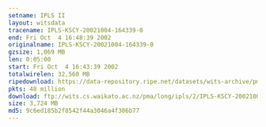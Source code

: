 ```yaml
---
setname: IPLS II
layout: witsdata
tracename: IPLS-KSCY-20021004-164339-0
end: Fri Oct  4 16:48:39 2002
originalname: IPLS-KSCY-20021004-164339-0
gzsize: 1,069 MB
len: 0:05:00
start: Fri Oct  4 16:43:39 2002
totalwirelen: 32,560 MB
ripedownload: https://data-repository.ripe.net/datasets/wits-archive/pma/long/ipls/2/IPLS-KSCY-20021004-164339-0.gz
pkts: 48 million
download: ftp://wits.cs.waikato.ac.nz/pma/long/ipls/2/IPLS-KSCY-20021004-164339-0.gz
size: 3,724 MB
md5: 9c6ed185b2f8542f44a3046a4f306b77
---
```

